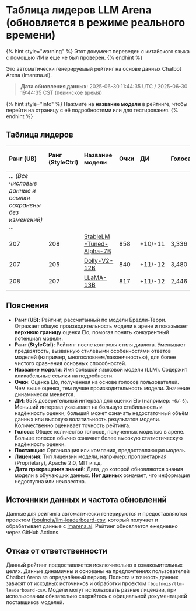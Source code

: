 # Таблица лидеров LLM Arena (обновляется в режиме реального времени)


{% hint style="warning" %}
Этот документ переведен с китайского языка с помощью ИИ и еще не был проверен.
{% endhint %}




Это автоматически генерируемый рейтинг на основе данных Chatbot Arena (lmarena.ai).

> **Дата обновления данных**: 2025-06-30 11:44:35 UTC / 2025-06-30 19:44:35 CST (пекинское время)

{% hint style="info" %}
Нажмите на **название модели** в рейтинге, чтобы перейти на страницу с её подробностями или для тестирования.
{% endhint %}

## Таблица лидеров

| Ранг (UB) | Ранг (StyleCtrl) | Название модели | Очки | ДИ | Голоса | Поставщик | Лицензия | Дата прекращения знаний |
|:---|:---|:---|:---|:---|:---|:---|:---|:---|
| ... *(Все числовые данные и ссылки сохранены без изменений)* ... |
| 207 | 208 | [StableLM-Tuned-Alpha-7B](https://huggingface.co/stabilityai/stablelm-tuned-alpha-7b) | 858 | +10/-11 | 3,336 | Stability AI | CC-BY-NC-SA-4.0 | 2023/4 |
| 207 | 205 | [Dolly-V2-12B](https://huggingface.co/databricks/dolly-v2-12b) | 840 | +11/-12 | 3,480 | Databricks | MIT | 2023/4 |
| 208 | 207 | [LLaMA-13B](https://arxiv.org/abs/2302.13971) | 817 | +11/-12 | 2,446 | Meta | Non-commercial | 2023/2 |

## Пояснения

- **Ранг (UB)**: Рейтинг, рассчитанный по модели Брэдли-Терри. Отражает общую производительность модели в арене и показывает **верхнюю границу** оценки Elo, помогая понять конкурентный потенциал модели.
- **Ранг (StyleCtrl)**: Рейтинг после контроля стиля диалога. Уменьшает предвзятость, вызванную стилевыми особенностями ответов моделей (например, многословием/лаконичностью), для более чистого сравнения основных способностей.
- **Название модели**: Имя большой языковой модели (LLM). Содержит кликабельные ссылки на подробности.
- **Очки**: Оценка Elo, полученная на основе голосов пользователей. Чем выше оценка, тем лучше производительность модели. Значение динамически меняется.
- **ДИ**: 95% доверительный интервал для оценки Elo (например: `+6/-6`). Меньший интервал указывает на большую стабильность и надёжность оценки; больший может означать недостаточный объём данных или высокую волатильность результатов модели. Количественно оценивает точность рейтинга.
- **Голоса**: Общее количество голосов, полученных моделью в арене. Больше голосов обычно означает более высокую статистическую надёжность оценки.
- **Поставщик**: Организация или компания, предоставляющая модель.
- **Лицензия**: Тип лицензии модели, например: проприетарная (Proprietary), Apache 2.0, MIT и т.д.
- **Дата прекращения знаний**: Дата, до которой обновляются знания модели в обучающих данных. **Нет данных** означает, что информация недоступна или неизвестна.

## Источники данных и частота обновлений

Данные для рейтинга автоматически генерируются и предоставляются проектом [fboulnois/llm-leaderboard-csv](https://github.com/fboulnois/llm-leaderboard-csv), который получает и обрабатывает данные с [lmarena.ai](https://lmarena.ai/). Рейтинг обновляется ежедневно через GitHub Actions.

## Отказ от ответственности

Данный рейтинг предоставляется исключительно в ознакомительных целях. Данные динамичны и основаны на предпочтениях пользователей Chatbot Arena за определённый период. Полнота и точность данных зависят от исходных источников и обработки проектом `fboulnois/llm-leaderboard-csv`. Модели могут использовать разные лицензии, при использовании обязательно сверяйтесь с официальной документацией поставщиков моделей.